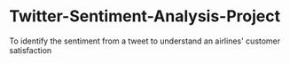 # Twitter-Sentiment-Analysis-Project
To identify the sentiment from a tweet to understand an airlines' customer satisfaction
